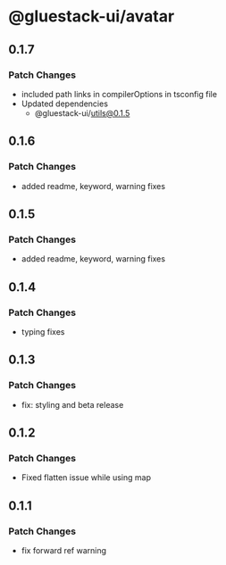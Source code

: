 # @gluestack-ui/avatar

## 0.1.7

### Patch Changes

- included path links in compilerOptions in tsconfig file
- Updated dependencies
  - @gluestack-ui/utils@0.1.5

## 0.1.6

### Patch Changes

- added readme, keyword, warning fixes

## 0.1.5

### Patch Changes

- added readme, keyword, warning fixes

## 0.1.4

### Patch Changes

- typing fixes

## 0.1.3

### Patch Changes

- fix: styling and beta release

## 0.1.2

### Patch Changes

- Fixed flatten issue while using map

## 0.1.1

### Patch Changes

- fix forward ref warning

